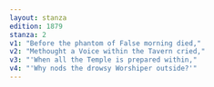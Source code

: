 ```yaml
---
layout: stanza
edition: 1879
stanza: 2
v1: "Before the phantom of False morning died,"
v2: "Methought a Voice within the Tavern cried,"
v3: "'When all the Temple is prepared within,"
v4: "'Why nods the drowsy Worshiper outside?'"
---
```

